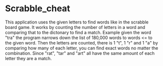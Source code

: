# Scrabble_cheat
This application uses the given letters to find words like in the scrabble board game. 
It works by counting the number of letters in a word and comparing that to the dictonary to find a match.
Example given the word "tra" the program narrows down the list of 180,000 words to words <= to the given word.
Then the letters are counted, there is 1 "t", 1 "r" and 1 "a" by comparing how many of each letter, you can find exact words
no matter the combination. Since "rat", "tar" and "art" all have the same amount of each letter they are a match. 
